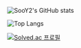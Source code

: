 

<!--
**SooY2/SooY2** is a ✨ _special_ ✨ repository because its `README.md` (this file) appears on your GitHub profile.

Here are some ideas to get you started:

- 🔭 I’m currently working on ...
- 🌱 I’m currently learning ...
- 👯 I’m looking to collaborate on ...
- 🤔 I’m looking for help with ...
- 💬 Ask me about ...
- 📫 How to reach me: ...
- 😄 Pronouns: ...
- ⚡ Fun fact: ...
-->

![SooY2's GitHub stats](https://github-readme-stats.vercel.app/api?username=SooY2&show_icons=true&theme=dracula)

![Top Langs](https://github-readme-stats.vercel.app/api/top-langs/?username=SooY2&layout=compact&theme=dracula)

[![Solved.ac
프로필](http://mazassumnida.wtf/api/generate_badge?boj={handle})](https://solved.ac/{handle})

